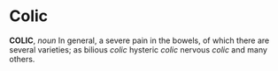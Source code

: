 # Colic

**COLIC**, _noun_ In general, a severe pain in the bowels, of which there are several varieties; as bilious _colic_ hysteric _colic_ nervous _colic_ and many others.